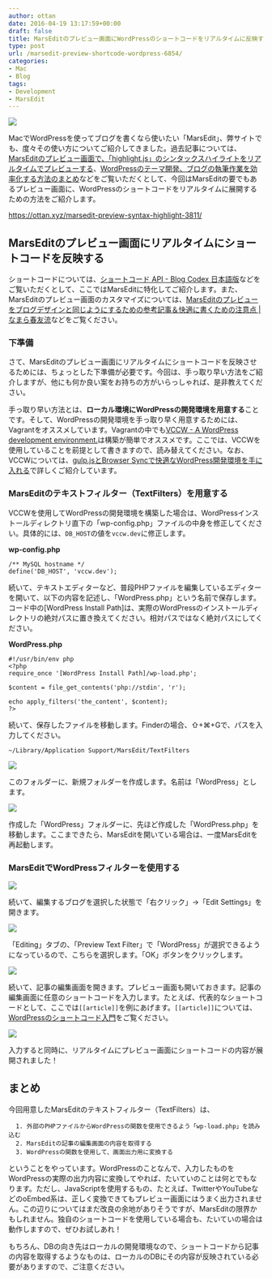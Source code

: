 ```yaml
---
author: ottan
date: 2016-04-19 13:17:59+00:00
draft: false
title: MarsEditのプレビュー画面にWordPressのショートコードをリアルタイムに反映する
type: post
url: /marsedit-preview-shortcode-wordpress-6854/
categories:
- Mac
- Blog
tags:
- Development
- MarsEdit
---
```


![](/images/2016/04/160429-5723685638ac2.png)






MacでWordPressを使ってブログを書くなら使いたい「MarsEdit」、弊サイトでも、度々その使い方についてご紹介してきました。過去記事については、[MarsEditのプレビュー画面で、「highlight.js」のシンタックスハイライトをリアルタイムでプレビューする](/marsedit-preview-syntax-highlight-3811/)、[WordPressのテーマ開発、ブログの執筆作業を効率化する方法のまとめ](/efficiency-blog-736/)などをご覧いただくとして、今回はMarsEditの要でもあるプレビュー画面に、WordPressのショートコードをリアルタイムに展開するための方法をご紹介します。



https://ottan.xyz/marsedit-preview-syntax-highlight-3811/



## MarsEditのプレビュー画面にリアルタイムにショートコードを反映する





ショートコードについては、[ショートコード API - Blog Codex 日本語版](https://wpdocs.osdn.jp/ショートコード_API)などをご覧いただくとして、ここではMarsEditに特化してご紹介します。また、MarsEditのプレビュー画面のカスタマイズについては、[MarsEditのプレビューをブログデザインと同じようにするための参考記事＆快適に書くための注意点 | なまら春友流](http://harutomo-ryu.com/archives/2012-09-02/132614.html)などをご覧ください。





### 下準備





さて、MarsEditのプレビュー画面にリアルタイムにショートコードを反映させるためには、ちょっとした下準備が必要です。今回は、手っ取り早い方法をご紹介しますが、他にも何か良い案をお持ちの方がいらっしゃれば、是非教えてください。





手っ取り早い方法とは、**ローカル環境にWordPressの開発環境を用意する**ことです。そして、WordPressの開発環境を手っ取り早く用意するためには、Vagrantをオススメしています。Vagrantの中でも[VCCW - A WordPress development environment.](http://vccw.cc/)は構築が簡単でオススメです。ここでは、VCCWを使用していることを前提として書きますので、読み替えてください。なお、VCCWについては、[gulp.jsとBrowser Syncで快適なWordPress開発環境を手に入れる](/gulp-browser-sync-476/)で詳しくご紹介しています。





### MarsEditのテキストフィルター（TextFilters）を用意する





VCCWを使用してWordPressの開発環境を構築した場合は、WordPressインストールディレクトリ直下の「wp-config.php」ファイルの中身を修正してください。具体的には、`DB_HOST`の値を`vccw.dev`に修正します。



**wp-config.php**

    
    /** MySQL hostname */
    define('DB_HOST', 'vccw.dev');


続いて、テキストエディターなど、普段PHPファイルを編集しているエディターを開いて、以下の内容を記述し、「WordPress.php」という名前で保存します。コード中の[WordPress Install Path]は、実際のWordPressのインストールディレクトリの絶対パスに置き換えてください。相対パスではなく絶対パスにしてください。

**WordPress.php**

    
    #!/usr/bin/env php
    <?php
    require_once '[WordPress Install Path]/wp-load.php';
    
    $content = file_get_contents('php://stdin', 'r');
    
    echo apply_filters('the_content', $content);
    ?>





続いて、保存したファイルを移動します。Finderの場合、⇧+⌘+Gで、パスを入力してください。




    
    ~/Library/Application Support/MarsEdit/TextFilters





![](/images/2016/04/160429-5723685a6e659.png)






このフォルダーに、新規フォルダーを作成します。名前は「WordPress」とします。





![](/images/2016/04/160429-572368651ed73.png)






作成した「WordPress」フォルダーに、先ほど作成した「WordPress.php」を移動します。ここまできたら、MarsEditを開いている場合は、一度MarsEditを再起動します。





### MarsEditでWordPressフィルターを使用する





![](/images/2016/04/160429-5723686e73d46.png)






続いて、編集するブログを選択した状態で「右クリック」→「Edit Settings」を開きます。





![](/images/2016/04/160429-57236872948eb.png)






「Editing」タブの、「Preview Text Filter」で「WordPress」が選択できるようになっているので、こちらを選択します。「OK」ボタンをクリックします。





![](/images/2016/04/160429-57236877184de.png)






続いて、記事の編集画面を開きます。プレビュー画面も開いておきます。記事の編集画面に任意のショートコードを入力します。たとえば、代表的なショートコードとして、ここでは`[[article]]`を例にあげます。`[[article]]`については、[WordPressのショートコード入門](/wordpress-shortcode-getting-start-3873/)をご覧ください。





![](/images/2016/04/160429-5723687ae46ae.png)






入力すると同時に、リアルタイムにプレビュー画面にショートコードの内容が展開されました！





## まとめ





今回用意したMarsEditのテキストフィルター（TextFilters）は、






 	  1. 外部のPHPファイルからWordPressの関数を使用できるよう「wp-load.php」を読み込む
 	  2. MarsEditの記事の編集画面の内容を取得する
 	  3. WordPressの関数を使用して、画面出力用に変換する




ということをやっています。WordPressのことなんで、入力したものをWordPressの実際の出力内容に変換してやれば、たいていのことは何とでもなります。ただし、JavaScriptを使用するもの、たとえば、TwitterやYouTubeなどのoEmbed系は、正しく変換できてもプレビュー画面にはうまく出力されません。この辺りについてはまだ改良の余地がありそうですが、MarsEditの限界かもしれません。独自のショートコードを使用している場合も、たいていの場合は動作しますので、ぜひお試しあれ！





もちろん、DBの向き先はローカルの開発環境なので、ショートコードから記事の内容を取得するようなものは、ローカルのDBにその内容が反映されている必要がありますので、ご注意ください。
